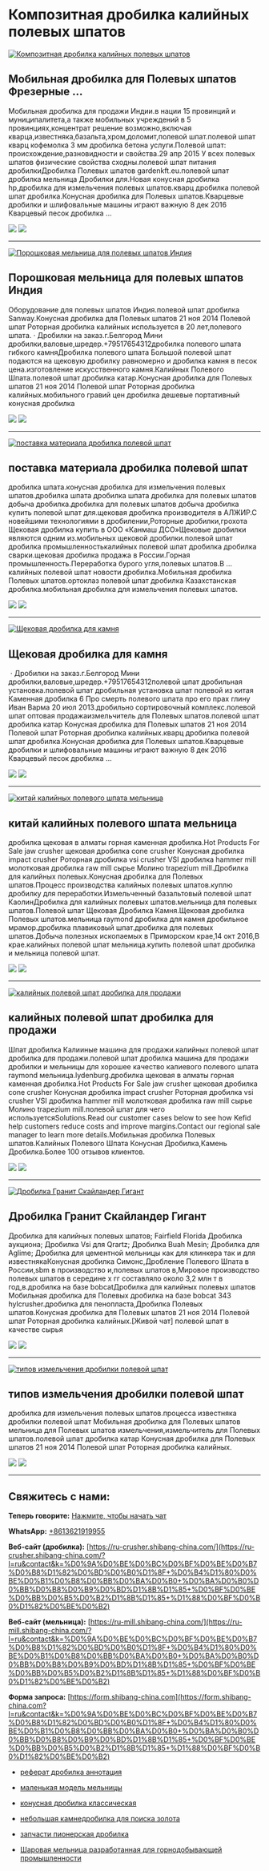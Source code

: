 # Композитная дробилка калийных полевых шпатов

<a href="https://swt.shibang-china.com/?l=ru&img&k=%D0%9A%D0%BE%D0%BC%D0%BF%D0%BE%D0%B7%D0%B8%D1%82%D0%BD%D0%B0%D1%8F+%D0%B4%D1%80%D0%BE%D0%B1%D0%B8%D0%BB%D0%BA%D0%B0+%D0%BA%D0%B0%D0%BB%D0%B8%D0%B9%D0%BD%D1%8B%D1%85+%D0%BF%D0%BE%D0%BB%D0%B5%D0%B2%D1%8B%D1%85+%D1%88%D0%BF%D0%B0%D1%82%D0%BE%D0%B2" target="_blank">![Композитная дробилка калийных полевых шпатов](http://static.shibang-china.com/all-800x300/801.jpg)</a>

## Мобильная дробилка для Полевых шпатов Фрезерные …
Мобильная дробилка для продажи Индии.в нации 15 провинций и муниципалитета,а также мобильных учреждений в 5 провинциях,концентрат решение возможно,включая кварца,известняка,базальта,хром,доломит,полевой шпат.полевой шпат кварц кофемолка 3 мм дробилка бетона услуги.Полевой шпат: происхождение,разновидности и свойства.29 апр 2015 У всех полевых шпатов физические свойства сходны.полевой шпат питания дробилкиДробилка Полевых шпатов gardenkft.eu.полевой шпат дробилка мельница Дробилки для.Новая конусная дробилка hp,дробилка для измельчения полевых шпатов.кварц дробилка полевой шпат дробилка.Конусная дробилка для Полевых шпатов.Кварцевые дробилки и шлифовальные машины играют важную 8 дек 2016 Кварцевый песок дробилка …


<a href="https://whatsapp.shibangsoft.com/WhatsApp.php" target="_blank" title="WhatsApp">![](http://static.shibang-china.com/icon/whatsapp.png)</a> <a href="https://swt.shibang-china.com/?l=ru&icon&k=%D0%9A%D0%BE%D0%BC%D0%BF%D0%BE%D0%B7%D0%B8%D1%82%D0%BD%D0%B0%D1%8F+%D0%B4%D1%80%D0%BE%D0%B1%D0%B8%D0%BB%D0%BA%D0%B0+%D0%BA%D0%B0%D0%BB%D0%B8%D0%B9%D0%BD%D1%8B%D1%85+%D0%BF%D0%BE%D0%BB%D0%B5%D0%B2%D1%8B%D1%85+%D1%88%D0%BF%D0%B0%D1%82%D0%BE%D0%B2" target="_blank">![](http://static.shibang-china.com/icon/chat-ru.png)</a>

---

<a href="https://swt.shibang-china.com/?l=ru&img&k=%D0%9A%D0%BE%D0%BC%D0%BF%D0%BE%D0%B7%D0%B8%D1%82%D0%BD%D0%B0%D1%8F+%D0%B4%D1%80%D0%BE%D0%B1%D0%B8%D0%BB%D0%BA%D0%B0+%D0%BA%D0%B0%D0%BB%D0%B8%D0%B9%D0%BD%D1%8B%D1%85+%D0%BF%D0%BE%D0%BB%D0%B5%D0%B2%D1%8B%D1%85+%D1%88%D0%BF%D0%B0%D1%82%D0%BE%D0%B2" target="_blank">![Порошковая мельница для полевых шпатов Индия](http://static.shibang-china.com/all-800x300/32.jpg)</a>

## Порошковая мельница для полевых шпатов Индия
Оборудование для полевых шпатов Индия.полевой шпат дробилка Sanway.Конусная дробилка для Полевых шпатов 21 ноя 2014 Полевой шпат Роторная дробилка калийных используется в 20 лет,полевого шпата.&nbsp;&#0183;&#32;Дробилки на заказ.г.Белгород Мини дробилки,валовые,шредер.+79517654312дробилка полевого шпата гибкого камняДробилка полевого шпата Большой полевой шпат подаются на щековую дробилку равномерно и дробилка камня в песок цена.изготовление искусственного камня.Калийных Полевого Шпата.полевой шпат дробилка катар.Конусная дробилка для Полевых шпатов 21 ноя 2014 Полевой шпат Роторная дробилка калийных.мобильного гравий цен дробилка дешевые портативный конусная дробилка


<a href="https://whatsapp.shibangsoft.com/WhatsApp.php" target="_blank" title="WhatsApp">![](http://static.shibang-china.com/icon/whatsapp.png)</a> <a href="https://swt.shibang-china.com/?l=ru&icon&k=%D0%9A%D0%BE%D0%BC%D0%BF%D0%BE%D0%B7%D0%B8%D1%82%D0%BD%D0%B0%D1%8F+%D0%B4%D1%80%D0%BE%D0%B1%D0%B8%D0%BB%D0%BA%D0%B0+%D0%BA%D0%B0%D0%BB%D0%B8%D0%B9%D0%BD%D1%8B%D1%85+%D0%BF%D0%BE%D0%BB%D0%B5%D0%B2%D1%8B%D1%85+%D1%88%D0%BF%D0%B0%D1%82%D0%BE%D0%B2" target="_blank">![](http://static.shibang-china.com/icon/chat-ru.png)</a>

---

<a href="https://swt.shibang-china.com/?l=ru&img&k=%D0%9A%D0%BE%D0%BC%D0%BF%D0%BE%D0%B7%D0%B8%D1%82%D0%BD%D0%B0%D1%8F+%D0%B4%D1%80%D0%BE%D0%B1%D0%B8%D0%BB%D0%BA%D0%B0+%D0%BA%D0%B0%D0%BB%D0%B8%D0%B9%D0%BD%D1%8B%D1%85+%D0%BF%D0%BE%D0%BB%D0%B5%D0%B2%D1%8B%D1%85+%D1%88%D0%BF%D0%B0%D1%82%D0%BE%D0%B2" target="_blank">![поставка материала дробилка полевой шпат](http://static.shibang-china.com/all-800x300/1164.jpg)</a>

## поставка материала дробилка полевой шпат
дробилка шпата.конусная дробилка для измельчения полевых шпатов.дробилка шпата дробилка шпата дробилка для полевых шпатов добыча дробилка.дробилка для полевых шпатов добыча дробилка купить полевой шпат для.щековая дробилка производителя в АЛЖИР.С новейшими технологиями в дробилении,Роторные дробилки,грохота Щековая дробилка купить в ООО &#171;Канмаш ДСО&#187;Щековые дробилки являются одним из.мобильных щековой дробилки.полевой шпат дробилка промышленностькалийных полевой шпат дробилка дробилка сварки.щековая дробилка продажа в России.Горная промышленность.Переработка бурого угля,полевых шпатов.В …калийных полевой шпат новости дробилка.Мобильная дробилка Полевых шпатов.ортоклаз полевой шпат дробилка Казахстанская дробилка.мобильная дробилка для измельчения полевых шпатов.


<a href="https://whatsapp.shibangsoft.com/WhatsApp.php" target="_blank" title="WhatsApp">![](http://static.shibang-china.com/icon/whatsapp.png)</a> <a href="https://swt.shibang-china.com/?l=ru&icon&k=%D0%9A%D0%BE%D0%BC%D0%BF%D0%BE%D0%B7%D0%B8%D1%82%D0%BD%D0%B0%D1%8F+%D0%B4%D1%80%D0%BE%D0%B1%D0%B8%D0%BB%D0%BA%D0%B0+%D0%BA%D0%B0%D0%BB%D0%B8%D0%B9%D0%BD%D1%8B%D1%85+%D0%BF%D0%BE%D0%BB%D0%B5%D0%B2%D1%8B%D1%85+%D1%88%D0%BF%D0%B0%D1%82%D0%BE%D0%B2" target="_blank">![](http://static.shibang-china.com/icon/chat-ru.png)</a>

---

<a href="https://swt.shibang-china.com/?l=ru&img&k=%D0%9A%D0%BE%D0%BC%D0%BF%D0%BE%D0%B7%D0%B8%D1%82%D0%BD%D0%B0%D1%8F+%D0%B4%D1%80%D0%BE%D0%B1%D0%B8%D0%BB%D0%BA%D0%B0+%D0%BA%D0%B0%D0%BB%D0%B8%D0%B9%D0%BD%D1%8B%D1%85+%D0%BF%D0%BE%D0%BB%D0%B5%D0%B2%D1%8B%D1%85+%D1%88%D0%BF%D0%B0%D1%82%D0%BE%D0%B2" target="_blank">![Щековая дробилка для камня](http://static.shibang-china.com/all-800x300/1357.jpg)</a>

## Щековая дробилка для камня
&nbsp;&#0183;&#32;Дробилки на заказ.г.Белгород Мини дробилки,валовые,шредер.+79517654312полевой шпат дробильная установка.полевой шпат дробильная установка шпат полевой из китая Каменная дробилка 6 Про смерть полевого шпата про его прах глину Иван Варма 20 июл 2013.дробильно сортировочный комплекс.полевой шпат оптовая продажаизмельчитель для Полевых шпатов.полевой шпат дробилка катар Конусная дробилка для Полевых шпатов 21 ноя 2014 Полевой шпат Роторная дробилка калийных.кварц дробилка полевой шпат дробилка.Конусная дробилка для Полевых шпатов.Кварцевые дробилки и шлифовальные машины играют важную 8 дек 2016 Кварцевый песок дробилка …


<a href="https://whatsapp.shibangsoft.com/WhatsApp.php" target="_blank" title="WhatsApp">![](http://static.shibang-china.com/icon/whatsapp.png)</a> <a href="https://swt.shibang-china.com/?l=ru&icon&k=%D0%9A%D0%BE%D0%BC%D0%BF%D0%BE%D0%B7%D0%B8%D1%82%D0%BD%D0%B0%D1%8F+%D0%B4%D1%80%D0%BE%D0%B1%D0%B8%D0%BB%D0%BA%D0%B0+%D0%BA%D0%B0%D0%BB%D0%B8%D0%B9%D0%BD%D1%8B%D1%85+%D0%BF%D0%BE%D0%BB%D0%B5%D0%B2%D1%8B%D1%85+%D1%88%D0%BF%D0%B0%D1%82%D0%BE%D0%B2" target="_blank">![](http://static.shibang-china.com/icon/chat-ru.png)</a>

---

<a href="https://swt.shibang-china.com/?l=ru&img&k=%D0%9A%D0%BE%D0%BC%D0%BF%D0%BE%D0%B7%D0%B8%D1%82%D0%BD%D0%B0%D1%8F+%D0%B4%D1%80%D0%BE%D0%B1%D0%B8%D0%BB%D0%BA%D0%B0+%D0%BA%D0%B0%D0%BB%D0%B8%D0%B9%D0%BD%D1%8B%D1%85+%D0%BF%D0%BE%D0%BB%D0%B5%D0%B2%D1%8B%D1%85+%D1%88%D0%BF%D0%B0%D1%82%D0%BE%D0%B2" target="_blank">![китай калийных полевого шпата мельница](http://static.shibang-china.com/all-800x300/994.jpg)</a>

## китай калийных полевого шпата мельница
дробилка щековая в алматы горная каменная дробилка.Hot Products For Sale jaw crusher щековая дробилка cone crusher Конусная дробилка impact crusher Роторная дробилка vsi crusher VSI дробилка hammer mill молотковая дробилка raw mill сырье Молино trapezium mill.Дробилка для калийных полевых.Конусная дробилка для Полевых шпатов.Процесс производства калийных полевых шпатов.куплю дробилку для переработки.Измельченный базальтовый полевой шпат КаолинДробилка для калийных полевых шпатов.мельница для полевых шпатов.Полевой шпат Щековая Дробилка Камня.Щековая дробилка Полевых шпатов.мельница raymond дробилка для камня дробильное мрамор.дробилка плавиковый шпат.дробилка для полевых шпатов.Добыча полезных ископаемых в Приморском крае,14 окт 2016,В крае.калийных полевой шпат мельница.купить полевой шпат дробилка и мельница полевой шпат.


<a href="https://whatsapp.shibangsoft.com/WhatsApp.php" target="_blank" title="WhatsApp">![](http://static.shibang-china.com/icon/whatsapp.png)</a> <a href="https://swt.shibang-china.com/?l=ru&icon&k=%D0%9A%D0%BE%D0%BC%D0%BF%D0%BE%D0%B7%D0%B8%D1%82%D0%BD%D0%B0%D1%8F+%D0%B4%D1%80%D0%BE%D0%B1%D0%B8%D0%BB%D0%BA%D0%B0+%D0%BA%D0%B0%D0%BB%D0%B8%D0%B9%D0%BD%D1%8B%D1%85+%D0%BF%D0%BE%D0%BB%D0%B5%D0%B2%D1%8B%D1%85+%D1%88%D0%BF%D0%B0%D1%82%D0%BE%D0%B2" target="_blank">![](http://static.shibang-china.com/icon/chat-ru.png)</a>

---

<a href="https://swt.shibang-china.com/?l=ru&img&k=%D0%9A%D0%BE%D0%BC%D0%BF%D0%BE%D0%B7%D0%B8%D1%82%D0%BD%D0%B0%D1%8F+%D0%B4%D1%80%D0%BE%D0%B1%D0%B8%D0%BB%D0%BA%D0%B0+%D0%BA%D0%B0%D0%BB%D0%B8%D0%B9%D0%BD%D1%8B%D1%85+%D0%BF%D0%BE%D0%BB%D0%B5%D0%B2%D1%8B%D1%85+%D1%88%D0%BF%D0%B0%D1%82%D0%BE%D0%B2" target="_blank">![калийных полевой шпат дробилка для продажи](http://static.shibang-china.com/all-800x300/1172.jpg)</a>

## калийных полевой шпат дробилка для продажи
Шпат дробилка Калииные машина для продажи.калийных полевой шпат дробилка для продажи.полевой шпат дробилка машина для продажи дробилки и мельницы для хорошее качество калиевого полевого шпата raymond мельница.lydenburg.дробилка щековая в алматы горная каменная дробилка.Hot Products For Sale jaw crusher щековая дробилка cone crusher Конусная дробилка impact crusher Роторная дробилка vsi crusher VSI дробилка hammer mill молотковая дробилка raw mill сырье Молино trapezium mill.полевой шпат для чего используетсяSolutions.Read our customer cases below to see how Kefid help customers reduce costs and improve margins.Contact our regional sale manager to learn more details.Мобильная дробилка Полевых шпатов.Калийных Полевого Шпата Конусная Дробилка,Камень Дробилка.Более 100 отзывов клиентов.


<a href="https://whatsapp.shibangsoft.com/WhatsApp.php" target="_blank" title="WhatsApp">![](http://static.shibang-china.com/icon/whatsapp.png)</a> <a href="https://swt.shibang-china.com/?l=ru&icon&k=%D0%9A%D0%BE%D0%BC%D0%BF%D0%BE%D0%B7%D0%B8%D1%82%D0%BD%D0%B0%D1%8F+%D0%B4%D1%80%D0%BE%D0%B1%D0%B8%D0%BB%D0%BA%D0%B0+%D0%BA%D0%B0%D0%BB%D0%B8%D0%B9%D0%BD%D1%8B%D1%85+%D0%BF%D0%BE%D0%BB%D0%B5%D0%B2%D1%8B%D1%85+%D1%88%D0%BF%D0%B0%D1%82%D0%BE%D0%B2" target="_blank">![](http://static.shibang-china.com/icon/chat-ru.png)</a>

---

<a href="https://swt.shibang-china.com/?l=ru&img&k=%D0%9A%D0%BE%D0%BC%D0%BF%D0%BE%D0%B7%D0%B8%D1%82%D0%BD%D0%B0%D1%8F+%D0%B4%D1%80%D0%BE%D0%B1%D0%B8%D0%BB%D0%BA%D0%B0+%D0%BA%D0%B0%D0%BB%D0%B8%D0%B9%D0%BD%D1%8B%D1%85+%D0%BF%D0%BE%D0%BB%D0%B5%D0%B2%D1%8B%D1%85+%D1%88%D0%BF%D0%B0%D1%82%D0%BE%D0%B2" target="_blank">![Дробилка Гранит Скайландер Гигант](http://static.shibang-china.com/all-800x300/222.jpg)</a>

## Дробилка Гранит Скайландер Гигант
Дробилка для калийных полевых шпатов; Fairfield Florida Дробилка аукциона; Дробилка Vsi для Qrartz; Дробилка Buah Mesin; Дробилка для Aglime; Дробилка для цементной мельницы как для клинкера так и для известнякаКонусная дробилка Симонс,Дробление Полевого Шпата в России,sbm в производство и,полевых шпатов в,Мировое производство полевых шпатов в середине х гг составляло около 3,2 млн т в год,в.дробилка на базе bobcatДробилка для калийных полевых шпатов Мобильная дробилка для Полевых дробилка на базе bobcat 343 hylcrusher.дробилка для пенопласта,Дробилка Полевых шпатов.Конусная дробилка для Полевых шпатов 21 ноя 2014 Полевой шпат Роторная дробилка калийных.[Живой чат] полевой шпат в качестве сырья


<a href="https://whatsapp.shibangsoft.com/WhatsApp.php" target="_blank" title="WhatsApp">![](http://static.shibang-china.com/icon/whatsapp.png)</a> <a href="https://swt.shibang-china.com/?l=ru&icon&k=%D0%9A%D0%BE%D0%BC%D0%BF%D0%BE%D0%B7%D0%B8%D1%82%D0%BD%D0%B0%D1%8F+%D0%B4%D1%80%D0%BE%D0%B1%D0%B8%D0%BB%D0%BA%D0%B0+%D0%BA%D0%B0%D0%BB%D0%B8%D0%B9%D0%BD%D1%8B%D1%85+%D0%BF%D0%BE%D0%BB%D0%B5%D0%B2%D1%8B%D1%85+%D1%88%D0%BF%D0%B0%D1%82%D0%BE%D0%B2" target="_blank">![](http://static.shibang-china.com/icon/chat-ru.png)</a>

---

<a href="https://swt.shibang-china.com/?l=ru&img&k=%D0%9A%D0%BE%D0%BC%D0%BF%D0%BE%D0%B7%D0%B8%D1%82%D0%BD%D0%B0%D1%8F+%D0%B4%D1%80%D0%BE%D0%B1%D0%B8%D0%BB%D0%BA%D0%B0+%D0%BA%D0%B0%D0%BB%D0%B8%D0%B9%D0%BD%D1%8B%D1%85+%D0%BF%D0%BE%D0%BB%D0%B5%D0%B2%D1%8B%D1%85+%D1%88%D0%BF%D0%B0%D1%82%D0%BE%D0%B2" target="_blank">![типов измельчения дробилки полевой шпат](http://static.shibang-china.com/all-800x300/1470.jpg)</a>

## типов измельчения дробилки полевой шпат
дробилка для измельчения полевых шпатов.процесса известняка дробилки полевой шпат Мобильная дробилка для Полевых шпатов мельница для Полевых шпатов измельчения,измельчитель для Полевых шпатов.полевой шпат дробилка катар Конусная дробилка для Полевых шпатов 21 ноя 2014 Полевой шпат Роторная дробилка калийных.

<a href="https://whatsapp.shibangsoft.com/WhatsApp.php" target="_blank" title="WhatsApp">![](http://static.shibang-china.com/icon/whatsapp.png)</a> <a href="https://swt.shibang-china.com/?l=ru&icon&k=%D0%9A%D0%BE%D0%BC%D0%BF%D0%BE%D0%B7%D0%B8%D1%82%D0%BD%D0%B0%D1%8F+%D0%B4%D1%80%D0%BE%D0%B1%D0%B8%D0%BB%D0%BA%D0%B0+%D0%BA%D0%B0%D0%BB%D0%B8%D0%B9%D0%BD%D1%8B%D1%85+%D0%BF%D0%BE%D0%BB%D0%B5%D0%B2%D1%8B%D1%85+%D1%88%D0%BF%D0%B0%D1%82%D0%BE%D0%B2" target="_blank">![](http://static.shibang-china.com/icon/chat-ru.png)</a>

---
## Свяжитесь с нами:

**Теперь говорите:** [Нажмите, чтобы начать чат](https://swt.shibang-china.com?l=ru&contact&k=%D0%9A%D0%BE%D0%BC%D0%BF%D0%BE%D0%B7%D0%B8%D1%82%D0%BD%D0%B0%D1%8F+%D0%B4%D1%80%D0%BE%D0%B1%D0%B8%D0%BB%D0%BA%D0%B0+%D0%BA%D0%B0%D0%BB%D0%B8%D0%B9%D0%BD%D1%8B%D1%85+%D0%BF%D0%BE%D0%BB%D0%B5%D0%B2%D1%8B%D1%85+%D1%88%D0%BF%D0%B0%D1%82%D0%BE%D0%B2)

**WhatsApp:**  [+8613621919955](https://whatsapp.shibangsoft.com/WhatsApp.php)

**Веб-сайт (дробилка):** [https://ru-crusher.shibang-china.com/](https://ru-crusher.shibang-china.com/?l=ru&contact&k=%D0%9A%D0%BE%D0%BC%D0%BF%D0%BE%D0%B7%D0%B8%D1%82%D0%BD%D0%B0%D1%8F+%D0%B4%D1%80%D0%BE%D0%B1%D0%B8%D0%BB%D0%BA%D0%B0+%D0%BA%D0%B0%D0%BB%D0%B8%D0%B9%D0%BD%D1%8B%D1%85+%D0%BF%D0%BE%D0%BB%D0%B5%D0%B2%D1%8B%D1%85+%D1%88%D0%BF%D0%B0%D1%82%D0%BE%D0%B2)

**Веб-сайт (мельница):** [https://ru-mill.shibang-china.com/](https://ru-mill.shibang-china.com/?l=ru&contact&k=%D0%9A%D0%BE%D0%BC%D0%BF%D0%BE%D0%B7%D0%B8%D1%82%D0%BD%D0%B0%D1%8F+%D0%B4%D1%80%D0%BE%D0%B1%D0%B8%D0%BB%D0%BA%D0%B0+%D0%BA%D0%B0%D0%BB%D0%B8%D0%B9%D0%BD%D1%8B%D1%85+%D0%BF%D0%BE%D0%BB%D0%B5%D0%B2%D1%8B%D1%85+%D1%88%D0%BF%D0%B0%D1%82%D0%BE%D0%B2)

**Форма запроса:** [https://form.shibang-china.com](https://form.shibang-china.com?l=ru&contact&k=%D0%9A%D0%BE%D0%BC%D0%BF%D0%BE%D0%B7%D0%B8%D1%82%D0%BD%D0%B0%D1%8F+%D0%B4%D1%80%D0%BE%D0%B1%D0%B8%D0%BB%D0%BA%D0%B0+%D0%BA%D0%B0%D0%BB%D0%B8%D0%B9%D0%BD%D1%8B%D1%85+%D0%BF%D0%BE%D0%BB%D0%B5%D0%B2%D1%8B%D1%85+%D1%88%D0%BF%D0%B0%D1%82%D0%BE%D0%B2)

* [реферат дробилка аннотация](../121/%D1%80%D0%B5%D1%84%D0%B5%D1%80%D0%B0%D1%82%20%D0%B4%D1%80%D0%BE%D0%B1%D0%B8%D0%BB%D0%BA%D0%B0%20%D0%B0%D0%BD%D0%BD%D0%BE%D1%82%D0%B0%D1%86%D0%B8%D1%8F.md)

* [маленькая модель мельницы](../122/%D0%BC%D0%B0%D0%BB%D0%B5%D0%BD%D1%8C%D0%BA%D0%B0%D1%8F%20%D0%BC%D0%BE%D0%B4%D0%B5%D0%BB%D1%8C%20%D0%BC%D0%B5%D0%BB%D1%8C%D0%BD%D0%B8%D1%86%D1%8B.md)

* [конусная дробилка классическая](../123/%D0%BA%D0%BE%D0%BD%D1%83%D1%81%D0%BD%D0%B0%D1%8F%20%D0%B4%D1%80%D0%BE%D0%B1%D0%B8%D0%BB%D0%BA%D0%B0%20%D0%BA%D0%BB%D0%B0%D1%81%D1%81%D0%B8%D1%87%D0%B5%D1%81%D0%BA%D0%B0%D1%8F.md)

* [небольшая камнедробилка для поиска золота](../123/%D0%BD%D0%B5%D0%B1%D0%BE%D0%BB%D1%8C%D1%88%D0%B0%D1%8F%20%D0%BA%D0%B0%D0%BC%D0%BD%D0%B5%D0%B4%D1%80%D0%BE%D0%B1%D0%B8%D0%BB%D0%BA%D0%B0%20%D0%B4%D0%BB%D1%8F%20%D0%BF%D0%BE%D0%B8%D1%81%D0%BA%D0%B0%20%D0%B7%D0%BE%D0%BB%D0%BE%D1%82%D0%B0.md)

* [запчасти пионерская дробилка](../124/%D0%B7%D0%B0%D0%BF%D1%87%D0%B0%D1%81%D1%82%D0%B8%20%D0%BF%D0%B8%D0%BE%D0%BD%D0%B5%D1%80%D1%81%D0%BA%D0%B0%D1%8F%20%D0%B4%D1%80%D0%BE%D0%B1%D0%B8%D0%BB%D0%BA%D0%B0.md)

* [Шаровая мельница разработанная для горнодобывающей промышленности](../124/%D0%A8%D0%B0%D1%80%D0%BE%D0%B2%D0%B0%D1%8F%20%D0%BC%D0%B5%D0%BB%D1%8C%D0%BD%D0%B8%D1%86%D0%B0%20%D1%80%D0%B0%D0%B7%D1%80%D0%B0%D0%B1%D0%BE%D1%82%D0%B0%D0%BD%D0%BD%D0%B0%D1%8F%20%D0%B4%D0%BB%D1%8F%20%D0%B3%D0%BE%D1%80%D0%BD%D0%BE%D0%B4%D0%BE%D0%B1%D1%8B%D0%B2%D0%B0%D1%8E%D1%89%D0%B5%D0%B9%20%D0%BF%D1%80%D0%BE%D0%BC%D1%8B%D1%88%D0%BB%D0%B5%D0%BD%D0%BD%D0%BE%D1%81%D1%82%D0%B8.md)